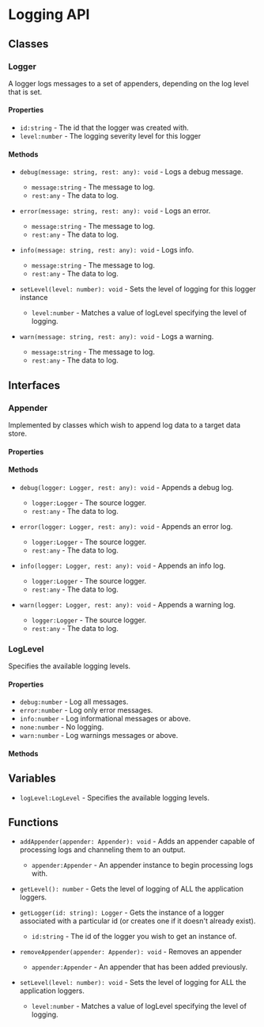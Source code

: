 # Logging API

## Classes


### Logger

A logger logs messages to a set of appenders, depending on the log level that is set.

#### Properties

* `id:string` - The id that the logger was created with.
* `level:number` - The logging severity level for this logger

#### Methods


* `debug(message: string, rest: any): void` - Logs a debug message.
  * `message:string` - The message to log.
  * `rest:any` - The data to log.



* `error(message: string, rest: any): void` - Logs an error.
  * `message:string` - The message to log.
  * `rest:any` - The data to log.



* `info(message: string, rest: any): void` - Logs info.
  * `message:string` - The message to log.
  * `rest:any` - The data to log.



* `setLevel(level: number): void` - Sets the level of logging for this logger instance
  * `level:number` - Matches a value of logLevel specifying the level of logging.



* `warn(message: string, rest: any): void` - Logs a warning.
  * `message:string` - The message to log.
  * `rest:any` - The data to log.




## Interfaces


### Appender

Implemented by classes which wish to append log data to a target data store.

#### Properties


#### Methods


* `debug(logger: Logger, rest: any): void` - Appends a debug log.
  * `logger:Logger` - The source logger.
  * `rest:any` - The data to log.



* `error(logger: Logger, rest: any): void` - Appends an error log.
  * `logger:Logger` - The source logger.
  * `rest:any` - The data to log.



* `info(logger: Logger, rest: any): void` - Appends an info log.
  * `logger:Logger` - The source logger.
  * `rest:any` - The data to log.



* `warn(logger: Logger, rest: any): void` - Appends a warning log.
  * `logger:Logger` - The source logger.
  * `rest:any` - The data to log.




### LogLevel

Specifies the available logging levels.

#### Properties

* `debug:number` - Log all messages.
* `error:number` - Log only error messages.
* `info:number` - Log informational messages or above.
* `none:number` - No logging.
* `warn:number` - Log warnings messages or above.

#### Methods



## Variables

* `logLevel:LogLevel` - Specifies the available logging levels.

## Functions


* `addAppender(appender: Appender): void` - Adds an appender capable of processing logs and channeling them to an output.
  * `appender:Appender` - An appender instance to begin processing logs with.



* `getLevel(): number` - Gets the level of logging of ALL the application loggers.


* `getLogger(id: string): Logger` - Gets the instance of a logger associated with a particular id (or creates one if it doesn&#x27;t already exist).
  * `id:string` - The id of the logger you wish to get an instance of.


* `removeAppender(appender: Appender): void` - Removes an appender
  * `appender:Appender` - An appender that has been added previously.



* `setLevel(level: number): void` - Sets the level of logging for ALL the application loggers.
  * `level:number` - Matches a value of logLevel specifying the level of logging.


